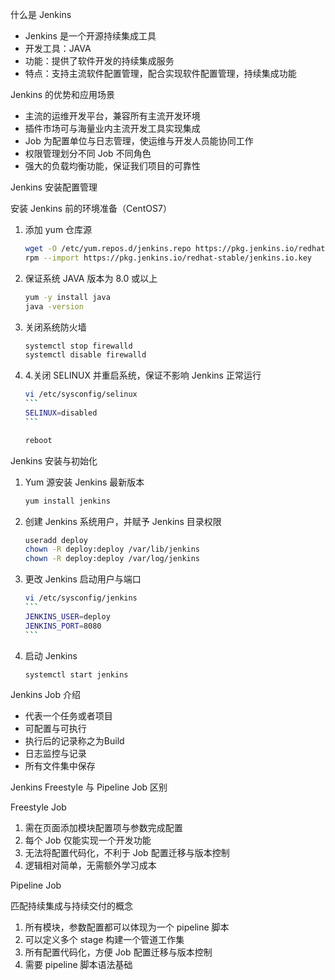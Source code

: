 什么是 Jenkins

- Jenkins 是一个开源持续集成工具
- 开发工具：JAVA
- 功能：提供了软件开发的持续集成服务
- 特点：支持主流软件配置管理，配合实现软件配置管理，持续集成功能

Jenkins 的优势和应用场景

- 主流的运维开发平台，兼容所有主流开发环境
- 插件市场可与海量业内主流开发工具实现集成
- Job 为配置单位与日志管理，使运维与开发人员能协同工作
- 权限管理划分不同 Job 不同角色
- 强大的负载均衡功能，保证我们项目的可靠性

Jenkins 安装配置管理

安装 Jenkins 前的环境准备（CentOS7）

1. 添加 yum 仓库源

   ```bash
   wget -O /etc/yum.repos.d/jenkins.repo https://pkg.jenkins.io/redhat-stable/jenkins.repo
   rpm --import https://pkg.jenkins.io/redhat-stable/jenkins.io.key
   ```

2. 保证系统 JAVA 版本为 8.0 或以上 

   ```bash
   yum -y install java
   java -version
   ```

3. 关闭系统防火墙

   ```bash
   systemctl stop firewalld
   systemctl disable firewalld
   ```

4. 4.关闭 SELINUX 并重启系统，保证不影响 Jenkins 正常运行

   ```bash
   vi /etc/sysconfig/selinux 
   ​```
   SELINUX=disabled
   ​```
   
   reboot
   ```

Jenkins 安装与初始化

1. Yum 源安装 Jenkins 最新版本

   ```bash
   yum install jenkins 
   ```

2. 创建 Jenkins 系统用户，并赋予 Jenkins 目录权限

   ```bash
   useradd deploy
   chown -R deploy:deploy /var/lib/jenkins 
   chown -R deploy:deploy /var/log/jenkins
   ```

3. 更改 Jenkins 启动用户与端口

   ```bash
   vi /etc/sysconfig/jenkins 
   ​```
   JENKINS_USER=deploy 
   JENKINS_PORT=8080
   ​```
   ```

4. 启动 Jenkins

   ```bash
   systemctl start jenkins
   ```


Jenkins Job 介绍

- 代表一个任务或者项目
- 可配置与可执行
- 执行后的记录称之为Build
- 日志监控与记录
- 所有文件集中保存

Jenkins Freestyle 与 Pipeline Job 区别

Freestyle Job

1. 需在页面添加模块配置项与参数完成配置
2. 每个 Job 仅能实现一个开发功能
3. 无法将配置代码化，不利于 Job 配置迁移与版本控制
4. 逻辑相对简单，无需额外学习成本

Pipeline Job

匹配持续集成与持续交付的概念

1. 所有模块，参数配置都可以体现为一个 pipeline 脚本
2. 可以定义多个 stage 构建一个管道工作集
3. 所有配置代码化，方便 Job 配置迁移与版本控制
4. 需要 pipeline 脚本语法基础

